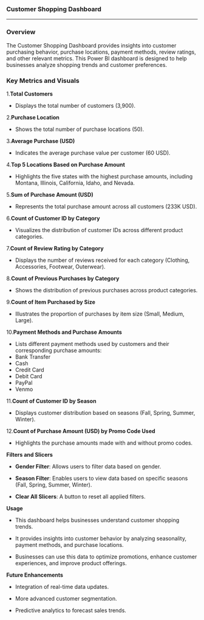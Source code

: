 ### **Customer Shopping Dashboard**

---

### **Overview**

The Customer Shopping Dashboard provides insights into customer purchasing behavior, purchase locations, payment methods, review ratings, and other relevant metrics. This Power BI dashboard is designed to help businesses analyze shopping trends and customer preferences.

### **Key Metrics and Visuals**

1.**Total Customers**
- Displays the total number of customers (3,900).
  
2.**Purchase Location**
- Shows the total number of purchase locations (50).

3.**Average Purchase (USD)**
- Indicates the average purchase value per customer (60 USD).

4.**Top 5 Locations Based on Purchase Amount**
- Highlights the five states with the highest purchase amounts, including Montana, Illinois, California, Idaho, and Nevada.

5.**Sum of Purchase Amount (USD)**
- Represents the total purchase amount across all customers (233K USD).

6.**Count of Customer ID by Category**
- Visualizes the distribution of customer IDs across different product categories.

7.**Count of Review Rating by Category**
- Displays the number of reviews received for each category (Clothing, Accessories, Footwear, Outerwear).

8.**Count of Previous Purchases by Category**
- Shows the distribution of previous purchases across product categories.

9.**Count of Item Purchased by Size**
- Illustrates the proportion of purchases by item size (Small, Medium, Large).

10.**Payment Methods and Purchase Amounts**
- Lists different payment methods used by customers and their corresponding purchase amounts:
- Bank Transfer
- Cash
- Credit Card
- Debit Card
- PayPal
- Venmo

11.**Count of Customer ID by Season**
- Displays customer distribution based on seasons (Fall, Spring, Summer, Winter).

12.**Count of Purchase Amount (USD) by Promo Code Used**
- Highlights the purchase amounts made with and without promo codes.

**Filters and Slicers**

- **Gender Filter**: Allows users to filter data based on gender.

- **Season Filter**: Enables users to view data based on specific seasons (Fall, Spring, Summer, Winter).

- **Clear All Slicers**: A button to reset all applied filters.

**Usage**

- This dashboard helps businesses understand customer shopping trends.

- It provides insights into customer behavior by analyzing seasonality, payment methods, and purchase locations.

- Businesses can use this data to optimize promotions, enhance customer experiences, and improve product offerings.

**Future Enhancements**

- Integration of real-time data updates.

- More advanced customer segmentation.

- Predictive analytics to forecast sales trends.

